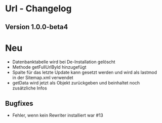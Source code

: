 
Url - Changelog
================================================================================

Version 1.0.0-beta4
---------------------------------
# Neu
- Datenbanktabelle wird bei De-Installation gelöscht
- Methode getFullUrlById hinzugefügt
- Spalte für das letzte Update kann gesetzt werden und wird als lastmod in der Sitemap.xml verwendet
- getData wird jetzt als Objekt zurückgeben und beinhaltet noch zusätzliche Infos

## Bugfixes
- Fehler, wenn kein Rewriter installiert war #13

